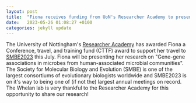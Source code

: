```yaml
---
layout: post
title:  "Fiona receives funding from UoN's Researcher Academy to present at SMBE2023 in Ferrara, Italy"
date:   2023-05-26 01:08:27 +0100
categories: jekyll update
---
```


The University of Nottingham's [Researcher Academy][ra] has awarded Fiona a Conference, travel, and training fund (CTTF) award to support her travel to [SMBE2023][smbe] this July. Fiona will be presenting her research on "Gene-gene associations in microbes from human-associated microbial communities". The Society for Molecular Biology and Evolution (SMBE) is one of the largest consortiums of evolutionary biologists worldwide and SMBE2023 is on it's way to being one of (if not the) largest annual meetings on record. The Whelan lab is very thankful to the Researcher Academy for this opportunity to share our research!

[ra]: https://www.nottingham.ac.uk/researcher-academy/
[smbe]: https://www.smbe2023.org/
